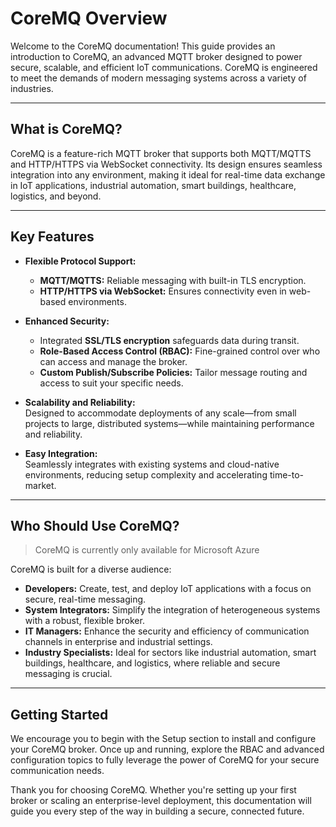 # CoreMQ Overview

Welcome to the CoreMQ documentation! This guide provides an introduction to CoreMQ, an advanced MQTT broker designed to power secure, scalable, and efficient IoT communications. CoreMQ is engineered to meet the demands of modern messaging systems across a variety of industries.

---

## What is CoreMQ?

CoreMQ is a feature-rich MQTT broker that supports both MQTT/MQTTS and HTTP/HTTPS via WebSocket connectivity. Its design ensures seamless integration into any environment, making it ideal for real-time data exchange in IoT applications, industrial automation, smart buildings, healthcare, logistics, and beyond.

---

## Key Features

- **Flexible Protocol Support:**  
  - **MQTT/MQTTS:** Reliable messaging with built-in TLS encryption.  
  - **HTTP/HTTPS via WebSocket:** Ensures connectivity even in web-based environments.

- **Enhanced Security:**  
  - Integrated **SSL/TLS encryption** safeguards data during transit.  
  - **Role-Based Access Control (RBAC):** Fine-grained control over who can access and manage the broker.  
  - **Custom Publish/Subscribe Policies:** Tailor message routing and access to suit your specific needs.

- **Scalability and Reliability:**  
  Designed to accommodate deployments of any scale—from small projects to large, distributed systems—while maintaining performance and reliability.

- **Easy Integration:**  
  Seamlessly integrates with existing systems and cloud-native environments, reducing setup complexity and accelerating time-to-market.

---

## Who Should Use CoreMQ?

> CoreMQ is currently only available for Microsoft Azure

CoreMQ is built for a diverse audience:
- **Developers:** Create, test, and deploy IoT applications with a focus on secure, real-time messaging.
- **System Integrators:** Simplify the integration of heterogeneous systems with a robust, flexible broker.
- **IT Managers:** Enhance the security and efficiency of communication channels in enterprise and industrial settings.
- **Industry Specialists:** Ideal for sectors like industrial automation, smart buildings, healthcare, and logistics, where reliable and secure messaging is crucial.

---

## Getting Started

We encourage you to begin with the Setup section to install and configure your CoreMQ broker. Once up and running, explore the RBAC and advanced configuration topics to fully leverage the power of CoreMQ for your secure communication needs.

Thank you for choosing CoreMQ. Whether you're setting up your first broker or scaling an enterprise-level deployment, this documentation will guide you every step of the way in building a secure, connected future.
